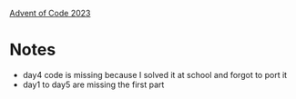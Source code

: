 [Advent of Code 2023](https://adventofcode.com/2023)
# Notes
- day4 code is missing because I solved it at school and forgot to port it
- day1 to day5 are missing the first part
